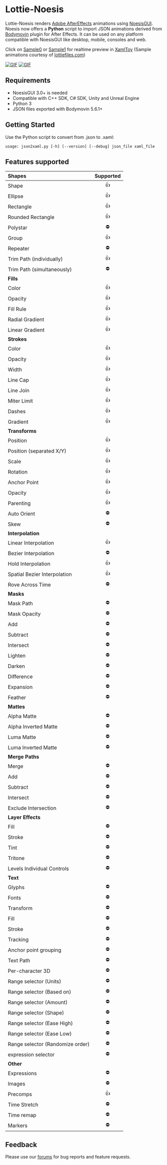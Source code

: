 # Lottie-Noesis

Lottie-Noesis renders [Adobe AfterEffects](https://www.adobe.com/products/aftereffects.html) animations using [NoesisGUI](https://www.noesisengine.com/). Noesis now offers a **Python** script to import JSON animations derived from [Bodymovin](https://github.com/airbnb/lottie-web) plugin for After Effects. It can be used on any platform compatible with NoesisGUI like desktop, mobile, consoles and web.

Click on [Sample0](https://www.noesisengine.com/xamltoy/e4c6986363164dabcb6e0ea8d8d96265) or [Sample1](https://www.noesisengine.com/xamltoy/637ecb0c5f601da643bdaf9e855b46f8) for realtime preview in [XamlToy](https://xamltoy.noesisengine.com) (Sample animations courtesy of [lottiefiles.com](https://lottiefiles.com/))

[![GIF](https://github.com/Noesis/Noesis.github.io/blob/master/NoesisGUI/Lottie/GIF.gif)](https://www.noesisengine.com/xamltoy/e4c6986363164dabcb6e0ea8d8d96265)
[![GIF](https://github.com/Noesis/Noesis.github.io/blob/master/NoesisGUI/Lottie/GIF3.gif)](https://www.noesisengine.com/xamltoy/637ecb0c5f601da643bdaf9e855b46f8)

## Requirements
* NoesisGUI 3.0+ is needed
* Compatible with C++ SDK, C# SDK, Unity and Unreal Engine
* Python 3
* JSON files exported with Bodymovin 5.6.1+

## Getting Started

Use the Python script to convert from .json to .xaml:

```
usage: json2xaml.py [-h] [--version] [--debug] json_file xaml_file
```

## Features supported

| **Shapes** | Supported |
|:--|:-:|
| Shape |                         👍
| Ellipse |                       👍
| Rectangle |                     👍
| Rounded Rectangle |             👍
| Polystar |                      ⛔️
| Group |                         👍
| Repeater |                      ⛔️
| Trim Path (individually) |      👍
| Trim Path (simultaneously) |    ⛔️
| **Fills**
| Color |                         👍
| Opacity |                       👍
| Fill Rule |                     👍
| Radial Gradient |               👍
| Linear Gradient |               👍
| **Strokes**
| Color |                         👍
| Opacity |                       👍
| Width |                         👍
| Line Cap |                      👍
| Line Join |                     👍
| Miter Limit |                   👍
| Dashes |                        👍
| Gradient |                      👍
| **Transforms**
| Position |                      👍
| Position (separated X/Y) |      👍
| Scale |                         👍
| Rotation |                      👍
| Anchor Point |                  👍
| Opacity |                       👍
| Parenting |                     👍
| Auto Orient |                   ⛔️
| Skew |                          ⛔️
| **Interpolation**
| Linear Interpolation |          👍
| Bezier Interpolation |          ⛔️
| Hold Interpolation |            👍
| Spatial Bezier Interpolation |  👍
| Rove Across Time |              ⛔️
| **Masks**
| Mask Path |                     ⛔️
| Mask Opacity |                  ⛔️
| Add |                           ⛔️
| Subtract |                      ⛔️
| Intersect |                     ⛔️
| Lighten |                       ⛔️
| Darken |                        ⛔️
| Difference |                    ⛔️
| Expansion |                     ⛔️
| Feather |                       ⛔️
| **Mattes**
| Alpha Matte |                   ⛔️
| Alpha Inverted Matte |          ⛔️
| Luma Matte |                    ⛔️
| Luma Inverted Matte |           ⛔️
| **Merge Paths**
| Merge |                         ⛔️
| Add |                           ⛔️
| Subtract |                      ⛔️
| Intersect |                     ⛔️
| Exclude Intersection |          ⛔️
| **Layer Effects**
| Fill |                          ⛔️
| Stroke |                        ⛔️
| Tint |                          ⛔️
| Tritone |                       ⛔️
| Levels Individual Controls |    ⛔️
| **Text** |
| Glyphs |                        ⛔️
| Fonts |                         ⛔️
| Transform |                     ⛔️
| Fill |                          ⛔️
| Stroke |                        ⛔️
| Tracking |                      ⛔️
| Anchor point grouping |         ⛔️
| Text Path |                     ⛔️
| Per-character 3D |              ⛔️
| Range selector (Units) |        ⛔️
| Range selector (Based on) |     ⛔️
| Range selector (Amount) |       ⛔️
| Range selector (Shape) |        ⛔️
| Range selector (Ease High) |    ⛔️
| Range selector (Ease Low)  |    ⛔️
| Range selector (Randomize order) | ⛔️
| expression selector |           ⛔️
| **Other**
| Expressions |                   ⛔️
| Images |                        ⛔️
| Precomps |                      👍
| Time Stretch |                  ⛔️
| Time remap |                    ⛔️
| Markers |                       ⛔️

## Feedback

Please use our [forums](https://forums.noesisengine.com/) for bug reports and feature requests.
